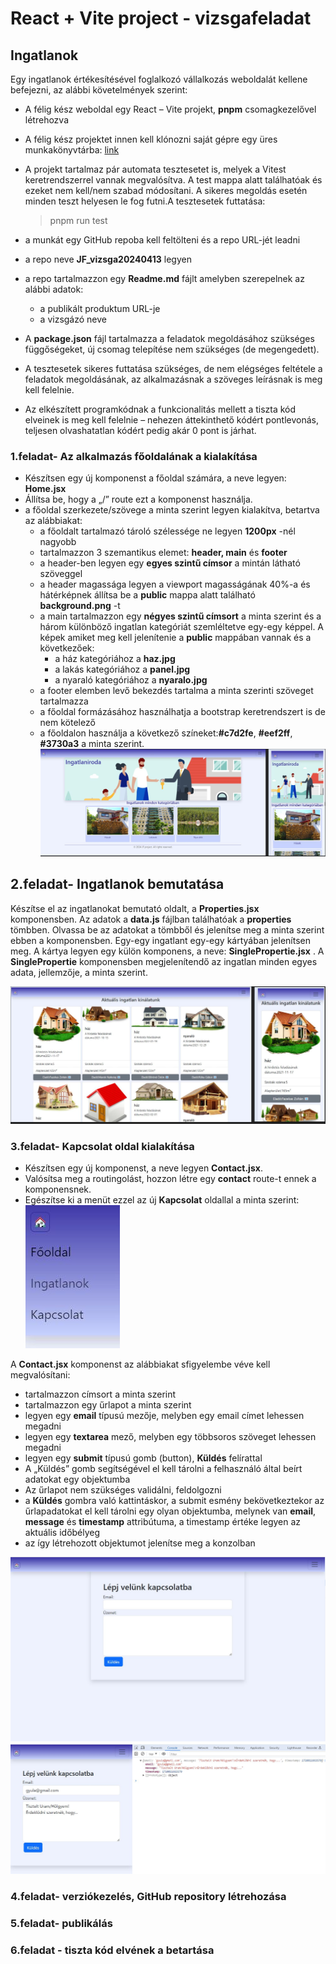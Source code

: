 # React + Vite project - vizsgafeladat

## Ingatlanok

Egy ingatlanok értékesítésével foglalkozó vállalkozás weboldalát kellene befejezni, az alábbi követelmények szerint:

- A félig kész weboldal egy  React – Vite projekt, **pnpm** csomagkezelővel létrehozva
- A félig kész projektet innen kell klónozni saját gépre egy üres munkakönyvtárba: [link](https://github.com/mkatay/JF_Kando_vizsga_forras.git)

- A projekt tartalmaz pár automata tesztesetet is, melyek a Vitest keretrendszerrel vannak megvalósítva. A test mappa alatt találhatóak és ezeket nem kell/nem szabad módosítani.
A sikeres megoldás esetén minden teszt helyesen le fog futni.A tesztesetek futtatása:
    > pnpm run test
- a munkát egy GitHub repoba kell feltölteni és a repo URL-jét leadni
- a repo neve **JF_vizsga20240413** legyen
- a repo tartalmazzon egy **Readme.md** fájlt amelyben szerepelnek az alábbi adatok:
  - a publikált produktum URL-je
  - a vizsgázó neve
- A **package.json** fájl tartalmazza a feladatok megoldásához szükséges függőségeket, új csomag telepítése nem szükséges (de megengedett).
- A tesztesetek sikeres futtatása szükséges, de nem elégséges feltétele a feladatok megoldásának, az alkalmazásnak a szöveges leírásnak is meg kell felelnie.
- Az elkészített programkódnak a funkcionalitás mellett a tiszta kód elveinek is meg kell felelnie – nehezen áttekinthető kódért pontlevonás, teljesen olvashatatlan kódért pedig akár 0 pont is járhat.
  
### 1.feladat- Az alkalmazás főoldalának a kialakítása

- Készítsen egy új komponenst a főoldal számára, a neve legyen: **Home.jsx**
- Állítsa be, hogy a „/” route ezt a komponenst használja.
- a főoldal szerkezete/szövege a minta szerint legyen kialakítva, betartva az alábbiakat:
  - a főoldalt tartalmazó tároló szélessége ne legyen **1200px** -nél nagyobb
  - tartalmazzon 3 szemantikus elemet: **header, main** és **footer**
  - a header-ben legyen egy **egyes szintű címsor** a mintán látható szöveggel
  - a header magassága legyen a viewport magasságának 40%-a és hátérképnek állítsa be a **public** mappa alatt található **background.png** -t
  - a main tartalmazzon egy **négyes szintű címsort** a minta szerint és a három különböző ingatlan kategóriát szemléltetve egy-egy képpel. A képek amiket meg kell jelenítenie a **public** mappában vannak és a következőek:
      - a ház kategóriához a  **haz.jpg**
      - a lakás kategóriához a **panel.jpg**
      - a nyaraló kategóriához a  **nyaralo.jpg**
  - a footer elemben levő bekezdés tartalma a minta szerinti szöveget tartalmazza
  - a főoldal formázásához használhatja a bootstrap keretrendszert is de nem kötelező
  - a főoldalon használja a következő színeket:**#c7d2fe**, **#eef2ff**, **#3730a3** a minta szerint.
  ![minta](./src/assets/home_minta.jpg)

## 2.feladat- Ingatlanok bemutatása

Készítse el az ingatlanokat bemutató oldalt, a **Properties.jsx** komponensben.
Az adatok a **data.js** fájlban találhatóak a **properties** tömbben.
Olvassa be az adatokat a tömbből és jelenítse meg a minta szerint ebben a komponensben.
Egy-egy ingatlant egy-egy kártyában jelenítsen meg. A kártya legyen egy külön komponens, a neve: **SinglePropertie.jsx** .
A **SinglePropertie** komponensben megjelenítendő az ingatlan minden egyes adata, jellemzője, a minta szerint.

![properties](src/assets/properties_minta.jpg)


### 3.feladat- Kapcsolat oldal kialakítása

- Készítsen egy új komponenst, a neve legyen **Contact.jsx**.
- Valósítsa meg a routingolást, hozzon létre egy **contact** route-t ennek a komponensnek.
- Egészítse ki a menüt ezzel az új **Kapcsolat** oldallal a minta szerint:
![menü](src/assets/navbar.jpg)

A **Contact.jsx** komponenst az alábbiakat sfigyelembe véve kell megvalósítani:
- tartalmazzon címsort a minta szerint
- tartalmazzon egy űrlapot a minta szerint
- legyen egy  **email** típusú mezője, melyben egy email címet lehessen megadni
- legyen egy **textarea** mező, melyben egy többsoros szöveget lehessen megadni
- legyen egy **submit** típusú gomb (button), **Küldés** felírattal
- A „Küldés” gomb segítségével el kell tárolni a felhasználó által beírt adatokat egy objektumba
- Az űrlapot nem szükséges validálni, feldolgozni
- a **Küldés** gombra való kattintáskor, a submit esmény bekövetkeztekor az űrlapadatokat el kell tárolni egy olyan objektumba,  melynek van  **email**, **message** és **timestamp** attribútuma, a timestamp értéke legyen az aktuális időbélyeg
- az így létrehozott objektumot jelenítse meg a konzolban

![form](src/assets/contact.jpg)
![form](src/assets/contact2.jpg)


### 4.feladat- verziókezelés, GitHub repository létrehozása

### 5.feladat- publikálás
 
### 6.feladat - tiszta kód elvének a betartása
